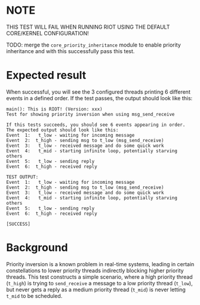 NOTE
====
THIS TEST WILL FAIL WHEN RUNNING RIOT USING THE DEFAULT CORE/KERNEL CONFIGURATION!

TODO: merge the `core_priority_inheritance` module to enable priority
      inheritance and with this successfully pass this test.

Expected result
===============
When successful, you will see the 3 configured threads printing 6 different
events in a defined order. If the test passes, the output should look like this:

```
main(): This is RIOT! (Version: xxx)
Test for showing priority inversion when using msg_send_receive

If this tests succeeds, you should see 6 events appearing in order.
The expected output should look like this:
Event  1:   t_low - waiting for incoming message
Event  2:  t_high - sending msg to t_low (msg_send_receive)
Event  3:   t_low - received message and do some quick work
Event  4:   t_mid - starting infinite loop, potentially starving others
Event  5:   t_low - sending reply
Event  6:  t_high - received reply

TEST OUTPUT:
Event  1:   t_low - waiting for incoming message
Event  2:  t_high - sending msg to t_low (msg_send_receive)
Event  3:   t_low - received message and do some quick work
Event  4:   t_mid - starting infinite loop, potentially starving others
Event  5:   t_low - sending reply
Event  6:  t_high - received reply

[SUCCESS]
```

Background
==========
Priority inversion is a known problem in real-time systems, leading in certain
constellations to lower priority threads indirectly blocking higher priority
threads. This test constructs a simple scenario, where a high priority thread
(`t_high`) is trying to `send_receive` a message to a low priority thread
(`t_low`), but never gets a reply as a medium priority thread (`t_mid`) is never
 letting `t_mid` to be scheduled.
